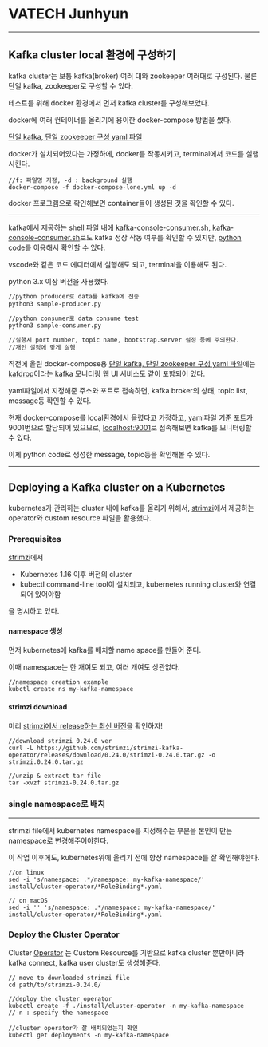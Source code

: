 # VATECH Junhyun
------------------
## Kafka cluster local 환경에 구성하기
kafka cluster는 보통 kafka(broker) 여러 대와 zookeeper 여러대로 구성된다. 물론 단일 kafka, zookeeper로 구성할 수 있다.

테스트를 위해 docker 환경에서 먼저 kafka cluster를 구성해보았다.

docker에 여러 컨테이너를 올리기에 용이한 docker-compose 방법을 썼다.

[단일 kafka, 단일 zookeeper 구성 yaml 파일](https://github.com/JackCokebb/kafka-all/blob/master/kafkaServer/docker-compose-lone.yml)

docker가 설치되어있다는 가정하에, docker를 작동시키고, terminal에서 코드를 실행시킨다.
``` 
//f: 파일명 지정, -d : background 실행
docker-compose -f docker-compose-lone.yml up -d
```

docker 프로그램으로 확인해보면 container들이 생성된 것을 확인할 수 있다.

--------------
kafka에서 제공하는 shell 파일 내에 [kafka-console-consumer.sh, kafka-console-consumer.sh](https://kafka.apache.org/quickstart)로도 kafka 정상 작동 여부를 확인할 수 있지만,
[python code](https://github.com/2021-Vatech-skku/vatech/tree/junhyun/kafkaClients)를 이용해서 확인할 수 있다.

vscode와 같은 코드 에디터에서 실행해도 되고, terminal을 이용해도 된다.

python 3.x 이상 버전을 사용했다.
```bash
//python producer로 data를 kafka에 전송
python3 sample-producer.py

//python consumer로 data consume test
python3 sample-consumer.py

//실행시 port number, topic name, bootstrap.server 설정 등에 주의한다. 
//개인 설정에 맞게 실행
```
직전에 올린 docker-compose용 [단일 kafka, 단일 zookeeper 구성 yaml 파일](https://github.com/JackCokebb/kafka-all/blob/master/kafkaServer/docker-compose-lone.yml)에는[kafdrop](https://github.com/obsidiandynamics/kafdrop)이라는 kafka 모니터링 웹 UI 서비스도 같이 포함되어 있다.

yaml파일에서 지정해준 주소와 포트로 접속하면, kafka broker의 상태, topic list, message등 확인할 수 있다.

현재 docker-compose를 local환경에서 올렸다고 가정하고, yaml파일 기준 포트가 9001번으로 할당되어 있으므로, [localhost:9001](localhost:9001)로 접속해보면 kafka를 모니터링할 수 있다.

이제 python code로 생성한 message, topic등을 확인해볼 수 있다.

--------
## Deploying a Kafka cluster on a Kubernetes

kubernetes가 관리하는 cluster 내에 kafka를 올리기 위해서, [strimzi](https://strimzi.io/docs/operators/latest/using.html)에서 제공하는 operator와 custom resource 파일을 활용했다. 


### Prerequisites
[strimzi](https://strimzi.io/docs/operators/latest/deploying.html)에서 
+ Kubernetes 1.16 이후 버전의 cluster
+ kubectl command-line tool이 설치되고, kubernetes running cluster와 연결되어 있어야함

을 명시하고 있다.

#### namespace 생성
먼저 kubernetes에 kafka를 배치할 name space를 만들어 준다.

이때 namespace는 한 개여도 되고, 여러 개여도 상관없다.
```
//namespace creation example
kubctl create ns my-kafka-namespace

```

#### strimzi download
미리 [strimzi에서 release하는 최신 버전](https://github.com/strimzi/strimzi-kafka-operator/releases/)을 확인하자!
```
//download strimzi 0.24.0 ver
curl -L https://github.com/strimzi/strimzi-kafka-operator/releases/download/0.24.0/strimzi-0.24.0.tar.gz -o strimzi.0.24.0.tar.gz

//unzip & extract tar file
tar -xvzf strimzi-0.24.0.tar.gz
```

### single namespace로 배치
-----
strimzi file에서 kubernetes namespace를 지정해주는 부분을 본인이 만든 namespace로 변경해주어야한다.

이 작업 이후에도, kubernetes위에 올리기 전에 항상 namespace를 잘 확인해야한다.

```
//on linux
sed -i 's/namespace: .*/namespace: my-kafka-namespace/' install/cluster-operator/*RoleBinding*.yaml

// on macOS 
sed -i '' 's/namespace: .*/namespace: my-kafka-namespace/' install/cluster-operator/*RoleBinding*.yaml
```

### Deploy the Cluster Operator
Cluster [Operator](https://www.redhat.com/ko/topics/containers/what-is-a-kubernetes-operator) 는 Custom Resource를 기반으로 kafka cluster 뿐만아니라 kafka connect, kafka user cluster도 생성해준다.

```
// move to downloaded strimzi file 
cd path/to/strimzi-0.24.0/

//deploy the cluster operator
kubectl create -f ./install/cluster-operator -n my-kafka-namespace
//-n : specify the namespace

//cluster operator가 잘 배치되었는지 확인 
kubectl get deployments -n my-kafka-namespace
```


